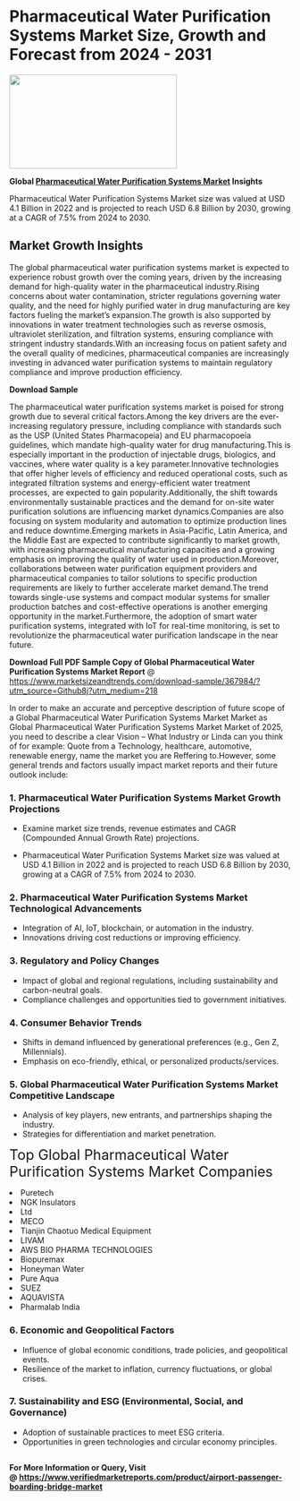<H1>Pharmaceutical Water Purification Systems Market Size, Growth and Forecast from 2024 - 2031</H1><img class="aligncenter size-medium wp-image-584254" src="https://thirdeyenews.in/wp-content/uploads/2024/09/Global-Market-Research-300x168.jpeg" alt="" width="300" height="168" /><p><strong>Global&nbsp;<a href="https://www.marketsizeandtrends.com/download-sample/367984/?utm_source=Github8j?utm_medium=218">Pharmaceutical Water Purification Systems Market</a> Insights</strong></p><p>Pharmaceutical Water Purification Systems Market size was valued at USD 4.1 Billion in 2022 and is projected to reach USD 6.8 Billion by 2030, growing at a CAGR of 7.5% from 2024 to 2030.</p><p><h2>Market Growth Insights</h2> <p>The global pharmaceutical water purification systems market is expected to experience robust growth over the coming years, driven by the increasing demand for high-quality water in the pharmaceutical industry.Rising concerns about water contamination, stricter regulations governing water quality, and the need for highly purified water in drug manufacturing are key factors fueling the market’s expansion.The growth is also supported by innovations in water treatment technologies such as reverse osmosis, ultraviolet sterilization, and filtration systems, ensuring compliance with stringent industry standards.With an increasing focus on patient safety and the overall quality of medicines, pharmaceutical companies are increasingly investing in advanced water purification systems to maintain regulatory compliance and improve production efficiency.</p> <p><strong>Download Sample</strong></p> <p>The pharmaceutical water purification systems market is poised for strong growth due to several critical factors.Among the key drivers are the ever-increasing regulatory pressure, including compliance with standards such as the USP (United States Pharmacopeia) and EU pharmacopoeia guidelines, which mandate high-quality water for drug manufacturing.This is especially important in the production of injectable drugs, biologics, and vaccines, where water quality is a key parameter.Innovative technologies that offer higher levels of efficiency and reduced operational costs, such as integrated filtration systems and energy-efficient water treatment processes, are expected to gain popularity.Additionally, the shift towards environmentally sustainable practices and the demand for on-site water purification solutions are influencing market dynamics.Companies are also focusing on system modularity and automation to optimize production lines and reduce downtime.Emerging markets in Asia-Pacific, Latin America, and the Middle East are expected to contribute significantly to market growth, with increasing pharmaceutical manufacturing capacities and a growing emphasis on improving the quality of water used in production.Moreover, collaborations between water purification equipment providers and pharmaceutical companies to tailor solutions to specific production requirements are likely to further accelerate market demand.The trend towards single-use systems and compact modular systems for smaller production batches and cost-effective operations is another emerging opportunity in the market.Furthermore, the adoption of smart water purification systems, integrated with IoT for real-time monitoring, is set to revolutionize the pharmaceutical water purification landscape in the near future.<p><span class=""><strong>Download Full PDF Sample Copy of Global Pharmaceutical Water Purification Systems Market Report</strong> @ <a href="https://www.marketsizeandtrends.com/download-sample/367984/?utm_source=Github8j?utm_medium=218" target="_blank">https://www.marketsizeandtrends.com/download-sample/367984/?utm_source=Github8j?utm_medium=218</a></span></p><p>In order to make an accurate and perceptive description of future scope of a Global&nbsp;Pharmaceutical Water Purification Systems Market Market as Global&nbsp;Pharmaceutical Water Purification Systems Market Market of 2025, you need to describe a clear Vision &ndash; What Industry or Linda can you think of for example: Quote from a Technology, healthcare, automotive, renewable energy, name the market you are Reffering to.However, some general trends and factors usually impact market reports and their future outlook include:</p><h3>1.&nbsp;<strong>Pharmaceutical Water Purification Systems Market Growth Projections</strong></h3><ul><li>Examine market size trends, revenue estimates and CAGR (Compounded Annual Growth Rate) projections.</li><li><p>Pharmaceutical Water Purification Systems Market size was valued at USD 4.1 Billion in 2022 and is projected to reach USD 6.8 Billion by 2030, growing at a CAGR of 7.5% from 2024 to 2030.</p></li></ul><h3>2.&nbsp;<strong>Pharmaceutical Water Purification Systems Market Technological Advancements</strong></h3><ul><li>Integration of AI, IoT, blockchain, or automation in the industry.</li><li>Innovations driving cost reductions or improving efficiency.</li></ul><h3>3.&nbsp;<strong>Regulatory and Policy Changes</strong></h3><ul><li>Impact of global and regional regulations, including sustainability and carbon-neutral goals.</li><li>Compliance challenges and opportunities tied to government initiatives.</li></ul><h3>4.&nbsp;<strong>Consumer Behavior Trends</strong></h3><ul><li>Shifts in demand influenced by generational preferences (e.g., Gen Z, Millennials).</li><li>Emphasis on eco-friendly, ethical, or personalized products/services.</li></ul><h3>5.&nbsp;<strong>Global Pharmaceutical Water Purification Systems Market Competitive Landscape</strong></h3><ul><li>Analysis of key players, new entrants, and partnerships shaping the industry.</li><li>Strategies for differentiation and market penetration.</li></ul><p data-pm-slice="1 1 []"><span style="color: inherit; font-family: inherit; font-size: 25px;">Top Global Pharmaceutical Water Purification Systems Market Companies</span></p><div class="" data-test-id=""><p><li>Puretech</li><li> NGK Insulators</li><li> Ltd</li><li> MECO</li><li> Tianjin Chaotuo Medical Equipment</li><li> LIVAM</li><li> AWS BIO PHARMA TECHNOLOGIES</li><li> Biopuremax</li><li> Honeyman Water</li><li> Pure Aqua</li><li> SUEZ</li><li> AQUAVISTA</li><li> Pharmalab India</li></p></div><h3>6.&nbsp;<strong>Economic and Geopolitical Factors</strong></h3><ul><li>Influence of global economic conditions, trade policies, and geopolitical events.</li><li>Resilience of the market to inflation, currency fluctuations, or global crises.</li></ul><h3>7.&nbsp;<strong>Sustainability and ESG (Environmental, Social, and Governance)</strong></h3><ul><li>Adoption of sustainable practices to meet ESG criteria.</li><li>Opportunities in green technologies and circular economy principles.</li></ul><h2><strong style="font-size: 14px;">For More Information or Query, Visit @&nbsp;</strong><a style="background-color: #ffffff; font-size: 14px;" href="https://www.marketsizeandtrends.com/report/pharmaceutical-water-purification-systems-market/" target="_blank">https://www.verifiedmarketreports.com/product/airport-passenger-boarding-bridge-market</a></h2>